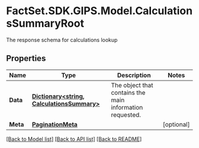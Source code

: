 # FactSet.SDK.GIPS.Model.CalculationsSummaryRoot
The response schema for calculations lookup

## Properties

Name | Type | Description | Notes
------------ | ------------- | ------------- | -------------
**Data** | [**Dictionary&lt;string, CalculationsSummary&gt;**](CalculationsSummary.md) | The object that contains the main information requested. | 
**Meta** | [**PaginationMeta**](PaginationMeta.md) |  | [optional] 

[[Back to Model list]](../README.md#documentation-for-models) [[Back to API list]](../README.md#documentation-for-api-endpoints) [[Back to README]](../README.md)

